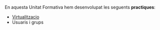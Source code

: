 En aquesta Unitat Formativa hem desenvolupat les seguents **practiques**:
- [Virtualitzacio](https://htmlpreview.github.io/?https://github.com/MarcMengual/Porfoli/blob/main/Moduls/M01/UF1/Practica_virtualitzacio.html)
- Usuaris i grups
